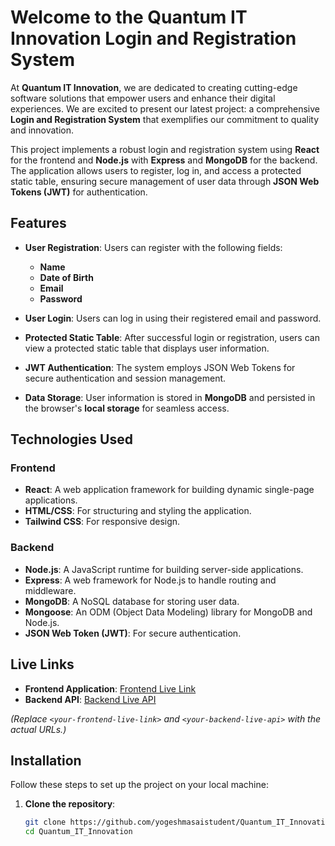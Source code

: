 # Welcome to the Quantum IT Innovation Login and Registration System

At **Quantum IT Innovation**, we are dedicated to creating cutting-edge software solutions that empower users and enhance their digital experiences. We are excited to present our latest project: a comprehensive **Login and Registration System** that exemplifies our commitment to quality and innovation.

This project implements a robust login and registration system using **React** for the frontend and **Node.js** with **Express** and **MongoDB** for the backend. The application allows users to register, log in, and access a protected static table, ensuring secure management of user data through **JSON Web Tokens (JWT)** for authentication.

## Features

- **User Registration**: Users can register with the following fields:
  - **Name**
  - **Date of Birth**
  - **Email**
  - **Password**
  
- **User Login**: Users can log in using their registered email and password.
  
- **Protected Static Table**: After successful login or registration, users can view a protected static table that displays user information.
  
- **JWT Authentication**: The system employs JSON Web Tokens for secure authentication and session management.

- **Data Storage**: User information is stored in **MongoDB** and persisted in the browser's **local storage** for seamless access.

## Technologies Used

### Frontend
- **React**: A web application framework for building dynamic single-page applications.
- **HTML/CSS**: For structuring and styling the application.
- **Tailwind CSS**: For responsive design.

### Backend
- **Node.js**: A JavaScript runtime for building server-side applications.
- **Express**: A web framework for Node.js to handle routing and middleware.
- **MongoDB**: A NoSQL database for storing user data.
- **Mongoose**: An ODM (Object Data Modeling) library for MongoDB and Node.js.
- **JSON Web Token (JWT)**: For secure authentication.

## Live Links

- **Frontend Application**: [Frontend Live Link](https://quantum-it-innovation-gold.vercel.app/login)
- **Backend API**: [Backend Live API](https://quantum-it-innovation-1.onrender.com)

*(Replace `<your-frontend-live-link>` and `<your-backend-live-api>` with the actual URLs.)*

## Installation

Follow these steps to set up the project on your local machine:

1. **Clone the repository**:

   ```bash
   git clone https://github.com/yogeshmasaistudent/Quantum_IT_Innovation.git
   cd Quantum_IT_Innovation
